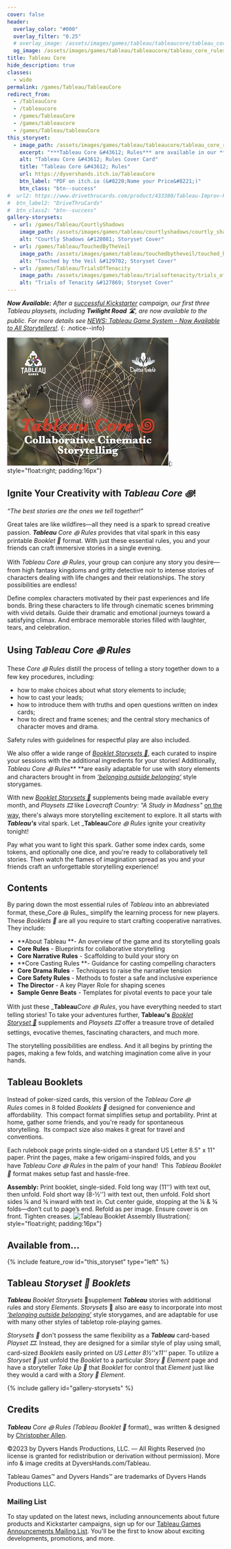 ```yaml
---
cover: false
header:
  overlay_color: "#000"
  overlay_filter: "0.25"
  # overlay_image: /assets/images/games/tableau/tableaucore/tableau_core_rules_booklet_cover_630_500.jpg
  og_image: /assets/images/games/tableau/tableaucore/tableau_core_rules_booklet_cover_630_500.jpg
title: Tableau Core
hide_description: true
classes:
  - wide
permalink: /games/Tableau/TableauCore
redirect_from:
  - /TableauCore
  - /tableaucore
  - /games/TableauCore
  - /games/tableaucore
  - /games/Tableau/tableauCore
this_storyset:
  - image_path: /assets/images/games/tableau/tableaucore/tableau_core_rules_booklet_cover_375_298.jpg
    excerpt: "***Tableau Core &#43612; Rules*** are available in our **Tableau Booklet**&nbsp;&#127869; from: "
    alt: "Tableau Core &#43612; Rules Cover Card"
    title: "Tableau Core &#43612; Rules"
    url: https://dyvershands.itch.io/TableauCore
    btn_label: "PDF on itch.io (&#8220;Name your Price&#8221;)"
    btn_class: "btn--success"
#  url2: https://www.drivethrucards.com/product/433380/Tableau-Improv-Playset-Just-the-Cards-Edition?src=dhwebsite
#  btn_label2: "DriveThruCards"
#  btn_class2: "btn--success"
gallery-storysets:
  - url: /games/Tableau/CourtlyShadows
    image_path: /assets/images/games/tableau/courtlyshadows/courtly_shadows_storyset_cover_375_298.jpg
    alt: "Courtly Shadows &#128081; Storyset Cover"
  - url: /games/Tableau/TouchedByTheVeil
    image_path: /assets/images/games/tableau/touchedbytheveil/touched_by_the_veil_storyset_cover_375_298.jpg
    alt: "Touched by the Veil &#129702; Storyset Cover"
  - url: /games/Tableau/TrialsOfTenacity
    image_path: /assets/images/games/tableau/trialsoftenacity/trials_of_tenacity_storyset_cover_375_298.jpg
    alt: "Trials of Tenacity &#127869; Storyset Cover"
---
```


_**Now Available:** After a [successful Kickstarter](/news/Tableau-Kickstarter-Success/) campaign, our first three Tableau playsets, including **Twilight Road** 🛣, are now available to the public. For more details see [NEWS: Tableau Game System - Now Available to All Storytellers!](/news/Tableau-Now_Available_to_All/)._
{: .notice--info}

![Tableau Core &#43612; Rules Cover Card](/assets/images/games/tableau/tableaucore/tableau_core_rules_booklet_cover_375_298.jpg){: style="float:right; padding:16px"}

## Ignite Your Creativity with _**Tableau Core ꩜**_!

_“The best stories are the ones we tell together!”_

Great tales are like wildfires—all they need is a spark to spread creative passion. _**Tableau**_ _Core ꩜ Rules_ provides that vital spark in this easy printable _Booklet 📖_ format. With just these essential rules, you and your friends can craft immersive stories in a single evening.

With _Tableau Core ꩜ Rules_, your group can conjure any story you desire—from high fantasy kingdoms and gritty detective noir to intense stories of characters dealing with life changes and their relationships. The story possibilities are endless!

Define complex characters motivated by their past experiences and life bonds. Bring these characters to life through cinematic scenes brimming with vivid details. Guide their dramatic and emotional journeys toward a satisfying climax. And embrace memorable stories filled with laughter, tears, and celebration.

## Using _**Tableau Core ꩜ Rules**_

These _Core ꩜ Rules_ distill the process of telling a story together down to a few key procedures, including:
* how to make choices about what story elements to include;
* how to cast your leads;
* how to introduce them with truths and open questions written on index cards;
* how to direct and frame scenes; and the central story mechanics of character moves and drama.

Safety rules with guidelines for respectful play are also included.

We also offer a wide range of _[Booklet Storysets 📖](https://itch.io/physical-games/tag-storyset)_, each curated to inspire your sessions with the additional ingredients for your stories! Additionally, _Tableau Core ꩜ Rules_** **are easily adaptable for use with story elements and characters brought in from _[‘belonging outside belonging‘](https://itch.io/physical-games/tag-belonging-outside-belonging)_ style storygames.

With new _[Booklet Storysets 📖](https://itch.io/physical-games/tag-storyset)_ supplements being made available every month, and _Playsets 🎞️_ like _Lovecraft Country: "A Study in Madness"_ [on the way](https://www.dyvershands.com/Subscribe), there's always more storytelling excitement to explore. It all starts with _**Tableau's**_ vital spark. Let _**Tableau**_Core ꩜ Rules_ ignite your creativity tonight!

Pay what you want to light this spark. Gather some index cards, some tokens, and optionally one dice, and you're ready to collaboratively tell stories. Then watch the flames of imagination spread as you and your friends craft an unforgettable storytelling experience!

## Contents

By paring down the most essential rules of _Tableau_ into an abbreviated format, these_Core ꩜ Rules_ simplify the learning process for new players. These _Booklets 📖_ are all you require to start crafting cooperative narratives. They include:

  * **About Tableau **\- An overview of the game and its storytelling goals
  * **Core Rules** \- Blueprints for collaborative storytelling
  * **Core Narrative Rules** \- Scaffolding to build your story on
  * **Core Casting Rules **\- Guidance for casting compelling characters
  * **Core Drama Rules** \- Techniques to raise the narrative tension
  * **Core Safety Rules** \- Methods to foster a safe and inclusive experience
  * **The Director** \- A key Player Role for shaping scenes
  * **Sample Genre Beats** \- Templates for pivotal events to pace your tale

With just these _**Tableau**_Core ꩜ Rules_, you have everything needed to start telling stories! To take your adventures further, **Tableau's** _[Booklet Storyset 📖](https://itch.io/physical-games/tag-storyset)_ supplements and _Playsets 🎞️_ offer a treasure trove of detailed settings, evocative themes, fascinating characters, and much more.

The storytelling possibilities are endless. And it all begins by printing the pages, making a few folds, and watching imagination come alive in your hands.

## Tableau Booklets

Instead of poker-sized cards, this version of the _Tableau Core ꩜ Rules_ comes in 8 folded _Booklets 📖_ designed for convenience and affordability.  This compact format simplifies setup and portability. Print at home, gather some friends, and you're ready for spontaneous storytelling.  Its compact size also makes it great for travel and conventions. 

Each rulebook page prints single-sided on a standard US Letter 8.5" x 11" paper. Print the pages, make a few origami-inspired folds, and you have _Tableau Core ꩜ Rules_ in the palm of your hand!  This _Tableau Booklet 📖_ format makes setup fast and hassle-free.

**Assembly:** Print booklet, single-sided. Fold long way (11'') with text out, then unfold. Fold short way (8-½'') with text out, then unfold. Fold short sides ¼ and ¾ inward with text in. Cut center guide, stopping at the ¼ & ¾ folds—don’t cut to page’s end. Refold as per image. Ensure cover is on front. Tighten creases. ![Tableau Booklet Assembly Illustration](/assets/images/games/tableau/booklet_assembly_illustration_375 _292.png){: style="float:right; padding:16px"}

## Available from… 

{% include feature_row id="this_storyset" type="left" %}

## Tableau _Storyset&nbsp;📖 Booklets_

_**Tableau**_ _Booklet Storysets_&nbsp;📖 ​supplement _**Tableau**_ stories with additional rules and story _Elements_. _Storysets_&nbsp;📖​ also are easy to incorporate into most _[‘belonging outside belonging’](https://itch.io/physical-games/tag-belonging-outside-belonging)​_ style storygames, and are adaptable for use with many other styles of tabletop role-playing games.​​

_Storysets&nbsp;📖_​ don't possess the same flexibility as a _**Tableau**_ card-based _Playset 🎞_. Instead, they are designed for a similar style of play using small, card-sized _Booklets_ easily printed on _US Letter 8½''x11''_ paper. To utilize a _Storyset&nbsp;📖_​ just unfold the _Booklet_ to a particular _Story 📖 Element_ page and have a storyteller _Take Up 🫰_ that _Booklet_ for control that _Element_ just like they would a card with a _Story 📖 Element_.

{% include gallery id="gallery-storysets" %}

## Credits

_**Tableau** Core ꩜ Rules (Tableau Booklet 📖_ format)_ was written & designed by [Christopher Allen](mailto:ChristopherA@DyversHands.com).

©2023 by Dyvers Hands Productions, LLC. — All Rights Reserved (no license is granted for redistribution or derivation without permission). More info & image credits at DyversHands.com/Tableau.

Tableau Games™ and Dyvers Hands™ are trademarks of Dyvers Hands Productions LLC.

### Mailing List

To stay updated on the latest news, including announcements about future products and Kickstarter campaigns, sign up for our [Tableau Games Announcements Mailing List](/Subscribe). You'll be the first to know about exciting developments, promotions, and more.

